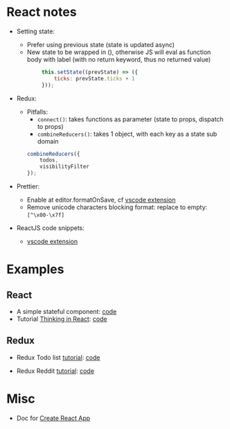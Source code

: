 # React notes

- Setting state:
  - Prefer using previous state (state is updated async)
  - New state to be wrapped in (), otherwise JS will eval as function body with label (with no return keyword, thus no returned value)
  ```javascript
          this.setState((prevState) => ({
              ticks: prevState.ticks + 1
          }));
  ```
- Redux:
  - Pitfalls:
    - `connect()`: takes functions as parameter (state to props, dispatch to props)
    - `combineReducers()`: takes 1 object, with each key as a state sub domain
    ```javascript
    combineReducers({
        todos,
        visibilityFilter
    });
    ```

- Prettier:
  - Enable at editor.formatOnSave, cf [vscode extension](https://marketplace.visualstudio.com/items?itemName=esbenp.prettier-vscode)
  - Remove unicode characters blocking format: replace to empty: `[^\x00-\x7f]`

- ReactJS code snippets:
  - [vscode extension](https://marketplace.visualstudio.com/items?itemName=xabikos.ReactSnippets)

# Examples
## React
- A simple stateful component: [code](src/examples/components/ComponentStatefulWithArrowFunctionHandler.js)
- Tutorial [Thinking in React](https://reactjs.org/docs/thinking-in-react.html): [code](src/thinkinginreact/components/ThinkingInReact.js)

## Redux
- Redux Todo list [tutorial](https://github.com/reactjs/redux/blob/master/examples/todos): [code](src/todos)

- Redux Reddit [tutorial](https://redux.js.org/advanced/example-reddit-api): [code](src/reddit)

# Misc
- Doc for [Create React App](create-react-app.md)